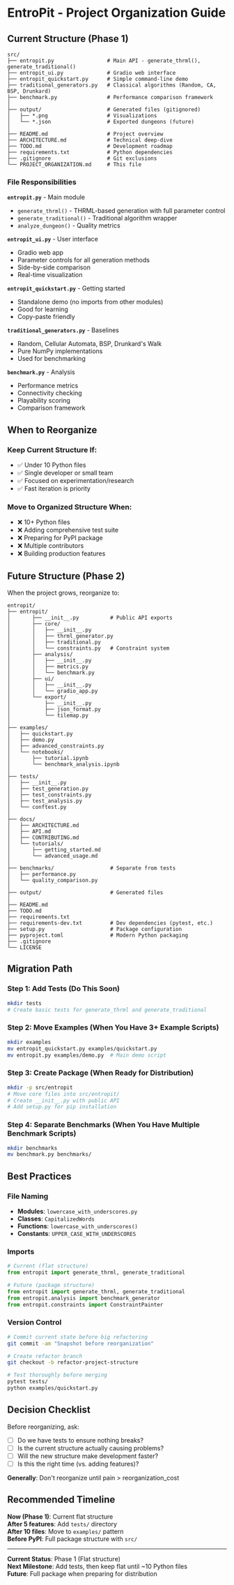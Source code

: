 # EntroPit - Project Organization Guide

## Current Structure (Phase 1)

```
src/
├── entropit.py                 # Main API - generate_thrml(), generate_traditional()
├── entropit_ui.py              # Gradio web interface
├── entropit_quickstart.py      # Simple command-line demo
├── traditional_generators.py   # Classical algorithms (Random, CA, BSP, Drunkard)
├── benchmark.py                # Performance comparison framework
│
├── output/                     # Generated files (gitignored)
│   ├── *.png                   # Visualizations
│   └── *.json                  # Exported dungeons (future)
│
├── README.md                   # Project overview
├── ARCHITECTURE.md             # Technical deep-dive
├── TODO.md                     # Development roadmap
├── requirements.txt            # Python dependencies
├── .gitignore                  # Git exclusions
└── PROJECT_ORGANIZATION.md     # This file
```

### File Responsibilities

**`entropit.py`** - Main module
- `generate_thrml()` - THRML-based generation with full parameter control
- `generate_traditional()` - Traditional algorithm wrapper
- `analyze_dungeon()` - Quality metrics

**`entropit_ui.py`** - User interface
- Gradio web app
- Parameter controls for all generation methods
- Side-by-side comparison
- Real-time visualization

**`entropit_quickstart.py`** - Getting started
- Standalone demo (no imports from other modules)
- Good for learning
- Copy-paste friendly

**`traditional_generators.py`** - Baselines
- Random, Cellular Automata, BSP, Drunkard's Walk
- Pure NumPy implementations
- Used for benchmarking

**`benchmark.py`** - Analysis
- Performance metrics
- Connectivity checking
- Playability scoring
- Comparison framework

## When to Reorganize

### Keep Current Structure If:
- ✅ Under 10 Python files
- ✅ Single developer or small team
- ✅ Focused on experimentation/research
- ✅ Fast iteration is priority

### Move to Organized Structure When:
- ❌ 10+ Python files
- ❌ Adding comprehensive test suite
- ❌ Preparing for PyPI package
- ❌ Multiple contributors
- ❌ Building production features

## Future Structure (Phase 2)

When the project grows, reorganize to:

```
entropit/
├── entropit/
│       ├── __init__.py          # Public API exports
│       ├── core/
│       │   ├── __init__.py
│       │   ├── thrml_generator.py
│       │   ├── traditional.py
│       │   └── constraints.py   # Constraint system
│       ├── analysis/
│       │   ├── __init__.py
│       │   ├── metrics.py
│       │   └── benchmark.py
│       ├── ui/
│       │   ├── __init__.py
│       │   └── gradio_app.py
│       └── export/
│           ├── __init__.py
│           ├── json_format.py
│           └── tilemap.py
│
├── examples/
│   ├── quickstart.py
│   ├── demo.py
│   ├── advanced_constraints.py
│   └── notebooks/
│       ├── tutorial.ipynb
│       └── benchmark_analysis.ipynb
│
├── tests/
│   ├── __init__.py
│   ├── test_generation.py
│   ├── test_constraints.py
│   ├── test_analysis.py
│   └── conftest.py
│
├── docs/
│   ├── ARCHITECTURE.md
│   ├── API.md
│   ├── CONTRIBUTING.md
│   └── tutorials/
│       ├── getting_started.md
│       └── advanced_usage.md
│
├── benchmarks/                  # Separate from tests
│   ├── performance.py
│   └── quality_comparison.py
│
├── output/                      # Generated files
│
├── README.md
├── TODO.md
├── requirements.txt
├── requirements-dev.txt         # Dev dependencies (pytest, etc.)
├── setup.py                     # Package configuration
├── pyproject.toml               # Modern Python packaging
├── .gitignore
└── LICENSE
```

## Migration Path

### Step 1: Add Tests (Do This Soon)
```bash
mkdir tests
# Create basic tests for generate_thrml and generate_traditional
```

### Step 2: Move Examples (When You Have 3+ Example Scripts)
```bash
mkdir examples
mv entropit_quickstart.py examples/quickstart.py
mv entropit.py examples/demo.py  # Main demo script
```

### Step 3: Create Package (When Ready for Distribution)
```bash
mkdir -p src/entropit
# Move core files into src/entropit/
# Create __init__.py with public API
# Add setup.py for pip installation
```

### Step 4: Separate Benchmarks (When You Have Multiple Benchmark Scripts)
```bash
mkdir benchmarks
mv benchmark.py benchmarks/
```

## Best Practices

### File Naming
- **Modules**: `lowercase_with_underscores.py`
- **Classes**: `CapitalizedWords`
- **Functions**: `lowercase_with_underscores()`
- **Constants**: `UPPER_CASE_WITH_UNDERSCORES`

### Imports
```python
# Current (flat structure)
from entropit import generate_thrml, generate_traditional

# Future (package structure)
from entropit import generate_thrml, generate_traditional
from entropit.analysis import benchmark_generator
from entropit.constraints import ConstraintPainter
```

### Version Control
```bash
# Commit current state before big refactoring
git commit -am "Snapshot before reorganization"

# Create refactor branch
git checkout -b refactor-project-structure

# Test thoroughly before merging
pytest tests/
python examples/quickstart.py
```

## Decision Checklist

Before reorganizing, ask:

- [ ] Do we have tests to ensure nothing breaks?
- [ ] Is the current structure actually causing problems?
- [ ] Will the new structure make development faster?
- [ ] Is this the right time (vs. adding features)?

**Generally**: Don't reorganize until pain > reorganization_cost

## Recommended Timeline

**Now (Phase 1)**: Current flat structure  
**After 5 features**: Add `tests/` directory  
**After 10 files**: Move to `examples/` pattern  
**Before PyPI**: Full package structure with `src/`

---

**Current Status**: Phase 1 (Flat structure)  
**Next Milestone**: Add tests, then keep flat until ~10 Python files  
**Future**: Full package when preparing for distribution

